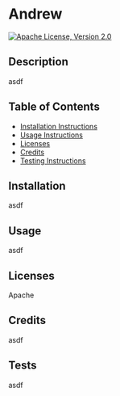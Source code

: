 
# Andrew
[![Apache License, Version 2.0](https://img.shields.io/badge/license-Apache%202.0-green)](https://opensource.org/licenses/Apache-2.0)
## Description
asdf

## Table of Contents

- [Installation Instructions](#installation)
- [Usage Instructions](#usage)
- [Licenses](#licenses)
- [Credits](#credits)
- [Testing Instructions](#tests)

## Installation
asdf

## Usage
asdf

## Licenses
Apache

## Credits
asdf

## Tests
asdf
